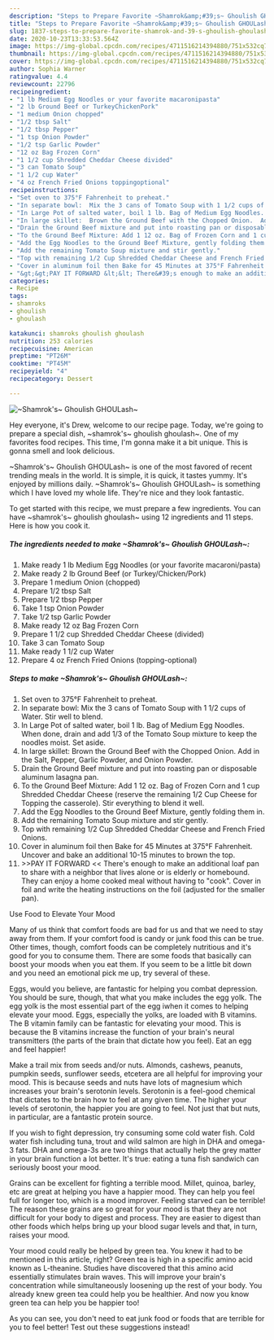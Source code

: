 ```yaml
---
description: "Steps to Prepare Favorite ~Shamrok&amp;#39;s~ Ghoulish GHOULash~"
title: "Steps to Prepare Favorite ~Shamrok&amp;#39;s~ Ghoulish GHOULash~"
slug: 1837-steps-to-prepare-favorite-shamrok-and-39-s-ghoulish-ghoulash
date: 2020-10-23T13:33:53.564Z
image: https://img-global.cpcdn.com/recipes/4711516214394880/751x532cq70/shamroks-ghoulish-ghoulash-recipe-main-photo.jpg
thumbnail: https://img-global.cpcdn.com/recipes/4711516214394880/751x532cq70/shamroks-ghoulish-ghoulash-recipe-main-photo.jpg
cover: https://img-global.cpcdn.com/recipes/4711516214394880/751x532cq70/shamroks-ghoulish-ghoulash-recipe-main-photo.jpg
author: Sophia Warner
ratingvalue: 4.4
reviewcount: 22796
recipeingredient:
- "1 lb Medium Egg Noodles or your favorite macaronipasta"
- "2 lb Ground Beef or TurkeyChickenPork"
- "1 medium Onion chopped"
- "1/2 tbsp Salt"
- "1/2 tbsp Pepper"
- "1 tsp Onion Powder"
- "1/2 tsp Garlic Powder"
- "12 oz Bag Frozen Corn"
- "1 1/2 cup Shredded Cheddar Cheese divided"
- "3 can Tomato Soup"
- "1 1/2 cup Water"
- "4 oz French Fried Onions toppingoptional"
recipeinstructions:
- "Set oven to 375°F Fahrenheit to preheat."
- "In separate bowl:  Mix the 3 cans of Tomato Soup with 1 1/2 cups of Water.  Stir well to blend."
- "In Large Pot of salted water, boil 1 lb. Bag of Medium Egg Noodles.  When done, drain and add 1/3 of the Tomato Soup  mixture to keep the noodles moist.  Set aside."
- "In large skillet:  Brown the Ground Beef with the Chopped Onion.  Add in the Salt, Pepper, Garlic Powder, and Onion Powder."
- "Drain the Ground Beef mixture and put into roasting pan or disposable aluminum lasagna pan."
- "To the Ground Beef Mixture: Add 1 12 oz. Bag of Frozen Corn and 1 cup Shredded Cheddar Cheese (reserve the remaining 1/2 Cup Cheese for Topping the casserole).  Stir everything to blend it well."
- "Add the Egg Noodles to the Ground Beef Mixture, gently folding them in."
- "Add the remaining Tomato Soup mixture and stir gently."
- "Top with remaining 1/2 Cup Shredded Cheddar Cheese and French Fried Onions."
- "Cover in aluminum foil then Bake for 45 Minutes at 375°F Fahrenheit. Uncover and bake an additional  10-15 minutes to brown the top."
- "&gt;&gt;PAY IT FORWARD &lt;&lt; There&#39;s enough to make an additional loaf pan to share with a neighbor that lives alone or is elderly or homebound. They can enjoy a home cooked meal without having to &#34;cook&#34;. Cover in foil and write the heating instructions on the foil (adjusted for the smaller pan)."
categories:
- Recipe
tags:
- shamroks
- ghoulish
- ghoulash

katakunci: shamroks ghoulish ghoulash 
nutrition: 253 calories
recipecuisine: American
preptime: "PT26M"
cooktime: "PT45M"
recipeyield: "4"
recipecategory: Dessert

---
```



![~Shamrok&#39;s~ Ghoulish GHOULash~](https://img-global.cpcdn.com/recipes/4711516214394880/751x532cq70/shamroks-ghoulish-ghoulash-recipe-main-photo.jpg)

Hey everyone, it's Drew, welcome to our recipe page. Today, we're going to prepare a special dish, ~shamrok&#39;s~ ghoulish ghoulash~. One of my favorites food recipes. This time, I'm gonna make it a bit unique. This is gonna smell and look delicious.

~Shamrok&#39;s~ Ghoulish GHOULash~ is one of the most favored of recent trending meals in the world. It is simple, it is quick, it tastes yummy. It's enjoyed by millions daily. ~Shamrok&#39;s~ Ghoulish GHOULash~ is something which I have loved my whole life. They're nice and they look fantastic.




To get started with this recipe, we must prepare a few ingredients. You can have ~shamrok&#39;s~ ghoulish ghoulash~ using 12 ingredients and 11 steps. Here is how you cook it.

<!--inarticleads1-->

##### The ingredients needed to make ~Shamrok&#39;s~ Ghoulish GHOULash~:

1. Make ready 1 lb Medium Egg Noodles (or your favorite macaroni/pasta)
1. Make ready 2 lb Ground Beef (or Turkey/Chicken/Pork)
1. Prepare 1 medium Onion (chopped)
1. Prepare 1/2 tbsp Salt
1. Prepare 1/2 tbsp Pepper
1. Take 1 tsp Onion Powder
1. Take 1/2 tsp Garlic Powder
1. Make ready 12 oz Bag Frozen Corn
1. Prepare 1 1/2 cup Shredded Cheddar Cheese (divided)
1. Take 3 can Tomato Soup
1. Make ready 1 1/2 cup Water
1. Prepare 4 oz French Fried Onions (topping-optional)




<!--inarticleads2-->

##### Steps to make ~Shamrok&#39;s~ Ghoulish GHOULash~:

1. Set oven to 375°F Fahrenheit to preheat.
1. In separate bowl:  Mix the 3 cans of Tomato Soup with 1 1/2 cups of Water.  Stir well to blend.
1. In Large Pot of salted water, boil 1 lb. Bag of Medium Egg Noodles.  When done, drain and add 1/3 of the Tomato Soup  mixture to keep the noodles moist.  Set aside.
1. In large skillet:  Brown the Ground Beef with the Chopped Onion.  Add in the Salt, Pepper, Garlic Powder, and Onion Powder.
1. Drain the Ground Beef mixture and put into roasting pan or disposable aluminum lasagna pan.
1. To the Ground Beef Mixture: Add 1 12 oz. Bag of Frozen Corn and 1 cup Shredded Cheddar Cheese (reserve the remaining 1/2 Cup Cheese for Topping the casserole).  Stir everything to blend it well.
1. Add the Egg Noodles to the Ground Beef Mixture, gently folding them in.
1. Add the remaining Tomato Soup mixture and stir gently.
1. Top with remaining 1/2 Cup Shredded Cheddar Cheese and French Fried Onions.
1. Cover in aluminum foil then Bake for 45 Minutes at 375°F Fahrenheit. Uncover and bake an additional  10-15 minutes to brown the top.
1. &gt;&gt;PAY IT FORWARD &lt;&lt; There&#39;s enough to make an additional loaf pan to share with a neighbor that lives alone or is elderly or homebound. They can enjoy a home cooked meal without having to &#34;cook&#34;. Cover in foil and write the heating instructions on the foil (adjusted for the smaller pan).




Use Food to Elevate Your Mood


Many of us think that comfort foods are bad for us and that we need to stay away from them. If your comfort food is candy or junk food this can be true. Other times, though, comfort foods can be completely nutritious and it's good for you to consume them. There are some foods that basically can boost your moods when you eat them. If you seem to be a little bit down and you need an emotional pick me up, try several of these.

Eggs, would you believe, are fantastic for helping you combat depression. You should be sure, though, that what you make includes the egg yolk. The egg yolk is the most essential part of the egg iwhen it comes to helping elevate your mood. Eggs, especially the yolks, are loaded with B vitamins. The B vitamin family can be fantastic for elevating your mood. This is because the B vitamins increase the function of your brain's neural transmitters (the parts of the brain that dictate how you feel). Eat an egg and feel happier!

Make a trail mix from seeds and/or nuts. Almonds, cashews, peanuts, pumpkin seeds, sunflower seeds, etcetera are all helpful for improving your mood. This is because seeds and nuts have lots of magnesium which increases your brain's serotonin levels. Serotonin is a feel-good chemical that dictates to the brain how to feel at any given time. The higher your levels of serotonin, the happier you are going to feel. Not just that but nuts, in particular, are a fantastic protein source.

If you wish to fight depression, try consuming some cold water fish. Cold water fish including tuna, trout and wild salmon are high in DHA and omega-3 fats. DHA and omega-3s are two things that actually help the grey matter in your brain function a lot better. It's true: eating a tuna fish sandwich can seriously boost your mood. 

Grains can be excellent for fighting a terrible mood. Millet, quinoa, barley, etc are great at helping you have a happier mood. They can help you feel full for longer too, which is a mood improver. Feeling starved can be terrible! The reason these grains are so great for your mood is that they are not difficult for your body to digest and process. They are easier to digest than other foods which helps bring up your blood sugar levels and that, in turn, raises your mood.

Your mood could really be helped by green tea. You knew it had to be mentioned in this article, right? Green tea is high in a specific amino acid known as L-theanine. Studies have discovered that this amino acid essentially stimulates brain waves. This will improve your brain's concentration while simultaneously loosening up the rest of your body. You already knew green tea could help you be healthier. And now you know green tea can help you be happier too!

As you can see, you don't need to eat junk food or foods that are terrible for you to feel better! Test out  these suggestions  instead!

